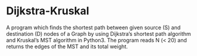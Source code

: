 # Dijkstra-Kruskal
A program which finds the shortest path between given source (S) and destination (D) nodes of a Graph by using Dijkstra’s shortest path algorithm and Kruskal’s MST algorithm in Python3. The program reads N (&lt; 20) and returns the edges of the MST and its total weight.

